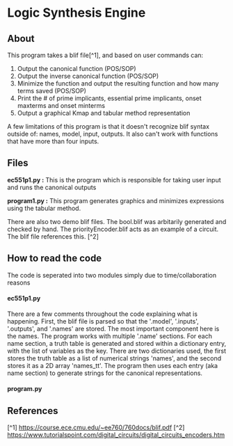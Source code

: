 # Logic Synthesis Engine

## About
This program takes a blif file[^1], and based on user commands can:
1. Output the canonical function (POS/SOP)
2. Output the inverse canonical function (POS/SOP)
3. Minimize the function and output the resulting function and how many terms saved (POS/SOP)
4. Print the # of prime implicants, essential prime implicants, onset maxterms and onset minterms
5. Output a graphical Kmap and tabular method representation

A few limitations of this program is that it doesn't recognize blif syntax outside of: names, model, input, outputs. It also can't work with functions that have more than four inputs.

## Files
**ec551p1.py :**  This is the program which is responsible for taking user input and runs the canonical outputs


**program1.py :**  This program generates graphics and minimizes expressions using the tabular method.


There are also two demo blif files. The bool.blif was arbitarily generated and checked by hand. The priorityEncoder.blif acts as an example of a circuit. The blif file references this. [^2]

## How to read the code
The code is seperated into two modules simply due to time/collaboration reasons

#### ec551p1.py
There are a few comments throughout the code explaining what is happening. First, the blif file is parsed so that the '.model', '.inputs', '.outputs', and '.names' are stored. The most important component here is the names. The program works with multiple '.name' sections. For each name section, a truth table is 
generated and stored within a dictionary entry, with the list of variables as the key. There are two dictionaries used, the first stores the truth table as a list of numerical strings 'names', and the second stores it as a 2D array 'names_tt'. The program then uses each entry (aka name section) to generate
 strings for the canonical representations.
#### program.py

## References
[^1] https://course.ece.cmu.edu/~ee760/760docs/blif.pdf
[^2] https://www.tutorialspoint.com/digital_circuits/digital_circuits_encoders.htm
